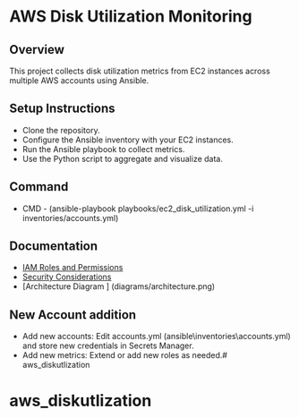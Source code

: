# AWS Disk Utilization Monitoring

## Overview
This project collects disk utilization metrics from EC2 instances across multiple AWS accounts using Ansible.

## Setup Instructions
- Clone the repository.
- Configure the Ansible inventory with your EC2 instances.
- Run the Ansible playbook to collect metrics.
- Use the Python script to aggregate and visualize data.

## Command 
- CMD - (ansible-playbook playbooks/ec2_disk_utilization.yml -i inventories/accounts.yml)

## Documentation
- [IAM Roles and Permissions](docs/IAM_roles_and_permissions.md)
- [Security Considerations](docs/security_considerations.md)
- [Architecture Diagram ] (diagrams/architecture.png)

## New Account addition
- Add new accounts: Edit accounts.yml (ansible\inventories\accounts.yml) and store new credentials in Secrets Manager.
- Add new metrics: Extend or add new roles as needed.# aws_diskutlization
# aws_diskutlization
